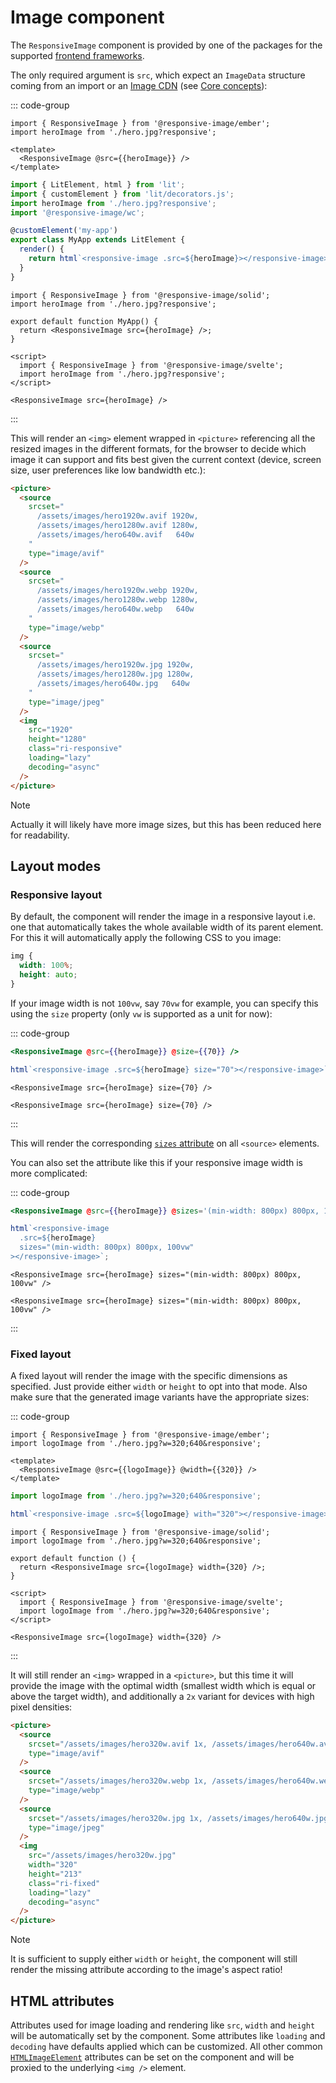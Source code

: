 # Image component

The `ResponsiveImage` component is provided by one of the packages for the supported [frontend frameworks](../frameworks/index.md).

The only required argument is `src`, which expect an `ImageData` structure coming from an import or an [Image CDN](../cdn/index.md) (see [Core concepts](./concepts.md#image-source)):

::: code-group

```gjs [Ember]
import { ResponsiveImage } from '@responsive-image/ember';
import heroImage from './hero.jpg?responsive';

<template>
  <ResponsiveImage @src={{heroImage}} />
</template>
```

```ts [Lit]
import { LitElement, html } from 'lit';
import { customElement } from 'lit/decorators.js';
import heroImage from './hero.jpg?responsive';
import '@responsive-image/wc';

@customElement('my-app')
export class MyApp extends LitElement {
  render() {
    return html`<responsive-image .src=${heroImage}></responsive-image>`;
  }
}
```

```tsx [Solid]
import { ResponsiveImage } from '@responsive-image/solid';
import heroImage from './hero.jpg?responsive';

export default function MyApp() {
  return <ResponsiveImage src={heroImage} />;
}
```

```svelte [Svelte]
<script>
  import { ResponsiveImage } from '@responsive-image/svelte';
  import heroImage from './hero.jpg?responsive';
</script>

<ResponsiveImage src={heroImage} />
```

:::

This will render an `<img>` element wrapped in `<picture>` referencing all the resized images in the different formats, for the browser to decide which image it can support and fits best given the current context (device, screen size, user preferences like low bandwidth etc.):

```html
<picture>
  <source
    srcset="
      /assets/images/hero1920w.avif 1920w,
      /assets/images/hero1280w.avif 1280w,
      /assets/images/hero640w.avif   640w
    "
    type="image/avif"
  />
  <source
    srcset="
      /assets/images/hero1920w.webp 1920w,
      /assets/images/hero1280w.webp 1280w,
      /assets/images/hero640w.webp   640w
    "
    type="image/webp"
  />
  <source
    srcset="
      /assets/images/hero1920w.jpg 1920w,
      /assets/images/hero1280w.jpg 1280w,
      /assets/images/hero640w.jpg   640w
    "
    type="image/jpeg"
  />
  <img
    src="1920"
    height="1280"
    class="ri-responsive"
    loading="lazy"
    decoding="async"
  />
</picture>
```

> [!NOTE]
> Actually it will likely have more image sizes, but this has been reduced here for readability.

## Layout modes

### Responsive layout

By default, the component will render the image in a responsive layout i.e. one that automatically takes the whole available width of its parent element.
For this it will automatically apply the following CSS to you image:

```css
img {
  width: 100%;
  height: auto;
}
```

If your image width is not `100vw`, say `70vw` for example, you can specify this using the `size` property (only `vw` is supported as a unit for now):

::: code-group

```hbs [Ember]
<ResponsiveImage @src={{heroImage}} @size={{70}} />
```

```ts [Lit]
html`<responsive-image .src=${heroImage} size="70"></responsive-image>`;
```

```tsx [Solid]
<ResponsiveImage src={heroImage} size={70} />
```

```svelte [Svelte]
<ResponsiveImage src={heroImage} size={70} />
```

:::

This will render the corresponding [`sizes` attribute](https://developer.mozilla.org/en-US/docs/Web/HTML/Element/source#attr-sizes) on all `<source>` elements.

You can also set the attribute like this if your responsive image width is more complicated:

::: code-group

```hbs [Ember]
<ResponsiveImage @src={{heroImage}} @sizes='(min-width: 800px) 800px, 100vw' />
```

```ts [Lit]
html`<responsive-image
  .src=${heroImage}
  sizes="(min-width: 800px) 800px, 100vw"
></responsive-image>`;
```

```tsx [Solid]
<ResponsiveImage src={heroImage} sizes="(min-width: 800px) 800px, 100vw" />
```

```svelte [Svelte]
<ResponsiveImage src={heroImage} sizes="(min-width: 800px) 800px, 100vw" />
```

:::

### Fixed layout

A fixed layout will render the image with the specific dimensions as specified. Just provide either `width` or `height` to opt into that mode. Also make sure that the generated image variants have the appropriate sizes:

::: code-group

```gjs [Ember]
import { ResponsiveImage } from '@responsive-image/ember';
import logoImage from './hero.jpg?w=320;640&responsive';

<template>
  <ResponsiveImage @src={{logoImage}} @width={{320}} />
</template>
```

```ts [Lit]
import logoImage from './hero.jpg?w=320;640&responsive';

html`<responsive-image .src=${logoImage} with="320"></responsive-image>`;
```

```tsx [Solid]
import { ResponsiveImage } from '@responsive-image/solid';
import logoImage from './hero.jpg?w=320;640&responsive';

export default function () {
  return <ResponsiveImage src={logoImage} width={320} />;
}
```

```svelte [Svelte]
<script>
  import { ResponsiveImage } from '@responsive-image/svelte';
  import logoImage from './hero.jpg?w=320;640&responsive';
</script>

<ResponsiveImage src={logoImage} width={320} />
```

:::

It will still render an `<img>` wrapped in a `<picture>`, but this time it will provide the image with the optimal width (smallest width which is equal or above the target width),
and additionally a `2x` variant for devices with high pixel densities:

```html
<picture>
  <source
    srcset="/assets/images/hero320w.avif 1x, /assets/images/hero640w.avif 2x"
    type="image/avif"
  />
  <source
    srcset="/assets/images/hero320w.webp 1x, /assets/images/hero640w.webp 2x"
    type="image/webp"
  />
  <source
    srcset="/assets/images/hero320w.jpg 1x, /assets/images/hero640w.jpg 2x"
    type="image/jpeg"
  />
  <img
    src="/assets/images/hero320w.jpg"
    width="320"
    height="213"
    class="ri-fixed"
    loading="lazy"
    decoding="async"
  />
</picture>
```

> [!NOTE]
> It is sufficient to supply either `width` or `height`, the component will still render the missing attribute according to the image's aspect ratio!

## HTML attributes

Attributes used for image loading and rendering like `src`, `width` and `height` will be automatically set by the component. Some attributes like `loading` and `decoding` have defaults applied which can be customized. All other common [`HTMLImageElement`](https://developer.mozilla.org/en-US/docs/Web/API/HTMLImageElement) attributes can be set on the component and will be proxied to the underlying `<img />` element.
